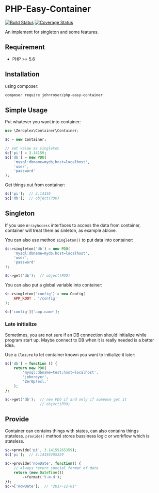 # PHP-Easy-Container  

[![Build Status](https://travis-ci.org/johnroyer/php-easy-container.svg?branch=master)](https://travis-ci.org/johnroyer/php-easy-container)
[![Coverage Status](https://coveralls.io/repos/github/johnroyer/php-easy-container/badge.svg)](https://coveralls.io/github/johnroyer/php-easy-container)

An implement for singleton and some features.


## Requirement

- PHP >= 5.6

## Installation

using composer:

```bash
composer require johnroyer/php-easy-container
```


## Simple Usage

Put whatever you want into container:

```php
use \Zeroplex\Container\Container;

$c = new Container;

// set value as singleton
$c['pi'] = 3.14159;
$c['db'] = new PDO(
    'mysql:dbname=mydb;host=localhost',
    'user',
    'password'
);
```

Get things out from container:

```php
$c['pi'];  // 3.14159
$c['db'];  // object(PDO)
```


## Singleton

If you use `ArrayAccess` interfaces to access the data from container, container will treat them as sinleton, as example ablove.

You can also use method `singleton()` to put data into container:

```php
$c->singleton('db') = new PDO(
    'mysql:dbname=mydb;host=localhost',
    'user',
    'password'
);

$c->get('db');  // object(PDO)
```

You can also put a global variable into container:

```php
$c->singleton('config') = new Config(
    APP_ROOT . '/config'
);

$c['config']['app.name'];
```


### Late initialize

Sometimes, you are not sure if an DB connection should initialize while program start up. Maybe connect to DB when it is really needed is a better idea.

Use a `Closure` to let container known you want to initialize it later:

```php
$c['db'] = function () {
    return new PDO(
        'mysql:dbname=test;host=localhost',
        'johnroyer',
        'Zer0p!exl,'
    );
};

$c->get('db');  // new PDO if and only if someone get it
                // object(PDO)
```




## Provide

Container can contains things with states, can also contains things stateless. `provide()` method stores bussiness logic or workflow which is stateless.

```php
$c->provide('pi', 3.14159265359);
$c['pi'];  // 3.14159265359

$c->provide('nowDate', function() {
    // always return special format of date
    return (new DateTime())
        ->format('Y-m-d');
});
$c->['nowDate'];  // "2017-12-01"
```
